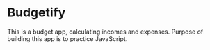 # Budgetify
This is a budget app, calculating incomes and expenses. Purpose of building this app is to practice JavaScript.

